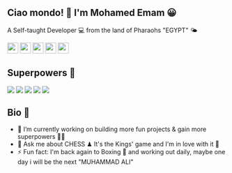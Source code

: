 ## Ciao mondo! 👋 I'm Mohamed Emam 😀
A Self-taught Developer 💻 from the land of Pharaohs "EGYPT" 🌤

[<img src="https://img.shields.io/badge/Portfolio-282C34?logo=about.me" height="25"/>](https://www.mohamedemam.com)
[<img src="https://img.shields.io/badge/Gmail-282C34?logo=gmail" height="25"/>](mailto:realMohamedEmam@gmail.com)
[<img src="https://img.shields.io/badge/LinkedIn-282C34?logo=linkedin&logoColor=0077B5" height="25"/>](https://www.linkedin.com/in/realMohamedEmam)
[<img src="https://img.shields.io/badge/Twitter-282C34?logo=twitter" height="25"/>](https://twitter.com/realMohamedEmam)
[<img src="https://img.shields.io/badge/Codepen-282C34?logo=codepen" height="25"/>](https://codepen.io/realMohamedEmam)

## Superpowers 💪
<p>
<img src="https://img.shields.io/badge/HTML-282C34?logo=html5" />
<img src="https://img.shields.io/badge/CSS-282C34?logo=css3&logoColor=1572B6" />
<img src="https://img.shields.io/badge/JavaScript-282C34?logo=javascript" />
<img src="https://img.shields.io/badge/SASS-282C34?logo=sass" />
<img src="https://img.shields.io/badge/Git-282C34?logo=git" />
</p>

## Bio 📖
- 🔭 I’m currently working on building more fun projects & gain more superpowers 🐱‍🏍
- 💬 Ask me about CHESS ♟ It's the Kings' game and I'm in love with it 🤩
- ⚡ Fun fact: I'm back again to Boxing 🥊 and working out daily, maybe one day i will be the next "MUHAMMAD ALI" 
